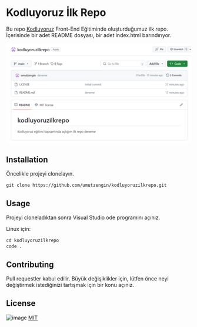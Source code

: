 # Kodluyoruz İlk Repo
Bu repo [Kodluyoruz](https://kodluyoruz.org) Front-End Eğitiminde oluşturduğumuz ilk repo. İçerisinde bir adet README dosyası, bir adet index.html barındırıyor.

![image](kodluyoruzilkreposs.png)

## Installation
Öncelikle projeyi clonelayın.
```
git clone https://github.com/umutzengin/kodluyoruzilkrepo.git
```
## Usage
Projeyi cloneladıktan sonra Visual Studio ode programını açınız.

Linux için:
```
cd kodluyoruzilkrepo
code .
```
## Contributing
Pull requestler kabul edilir. Büyük değişiklikler için, lütfen önce neyi değiştirmek istediğinizi tartışmak için bir konu açınız.

## License
![image](https://upload.wikimedia.org/wikipedia/commons/thumb/0/0c/MIT_logo.svg/200px-MIT_logo.svg.png) [MIT](https://choosealicense.com/licenses/mit/)